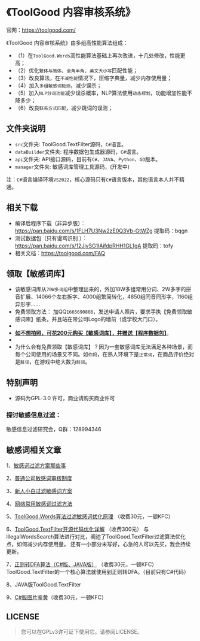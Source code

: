 # 《ToolGood 内容审核系统》

官网：https://toolgood.com/


《ToolGood 内容审核系统》由多组高性能算法组成：
- （1）在`ToolGood.Words`高性能算法基础上再次改进，十几处修改，性能更高；
- （2）优化`繁体与简体`、`全角半角`、`英文大小写`匹配性能；
- （3）改良算法，在`不减性能`情况下，压缩字典量，减少内存使用量；
- （4）加入`多组敏感词检测`，减少误杀；
- （5）加入`NLP分词功能`减少误杀概率，NLP算法使用`动态规划`，功能增加性能不降多少；
- （6）改良`联系方式匹配`，减少跳词的误测； 

## 文件夹说明
- `src`文件夹:  ToolGood.TextFilter源码，`C#`语言。
- `dataBuilder`文件夹:  程序数据包生成器源码，`C#`语言。
- `api`文件夹:  API接口源码，目前有`C#`、`JAVA`、`Python`、`GO`版本。
- `manager`文件夹: 敏感词库管理工具源码，(开发中)

注：`C#`语言编译环境`VS2022`，核心源码只有`C#`语言版本，其他语言本人并不精通。

## 相关下载
- 编译后程序下载（非异步版）： https://pan.baidu.com/s/1FLH7U3Nw2zE0Q3Vb-GtWZg 提取码：bqgn 
- 测试数据包（只有谩骂识别 ）：https://pan.baidu.com/s/12JjvSG1lAifdpRHH1GL1gA 提取码：tofy
- 相关文档：https://toolgood.com/FAQ


## 领取【敏感词库】
- 该敏感词库从`70W多词组`中整理出来的，外加18W多组常用分词、2W多字的拼音扩展、14066个左右拆字、4000组繁简转化，4850组同音同形字，1160组异形字…… 
- 免费领取方法： 加QQ`1665690808`，发送申请人照片，要求手执【免费领取敏感词库】纸条，并且站在带公司Logo的墙前（或学校大门口）。
-
- **[如不想拍照，可花200元购买【敏感词库】，并赠送【程序数据包】](https://mbd.pub/o/bread/mbd-YpaXmZdv)**。
-
- 为什么会有免费领取【敏感词库】？因为一套敏感词库无法满足各种场景，而每个公司使用的场景又不同。如`你妈`，在熟人环境下是`正常词`，在商品评价绝对是`脏词`，在游戏中绝大数为`脏词`。

## 特别声明



- 源码为GPL-3.0 许可，商业请购买商业许可


### 探讨敏感信息过滤：

敏感信息过滤研究会，Q群：128994346

## 敏感词相关文章
1、[敏感词过滤方案那些事](https://www.cnblogs.com/toolgood/p/15208734.html)

2、[普通公司敏感词审核制度](https://www.cnblogs.com/toolgood/p/15213549.html)

3、[新人小白过滤敏感词方案](https://www.cnblogs.com/toolgood/p/15251918.html)

4、[网络常用敏感词过滤方法](https://www.cnblogs.com/toolgood/p/15261554.html)

5、[ToolGood.Words算法过滤敏感词优化原理](https://mbd.pub/o/bread/YZ2Yk5hy)  （收费30元，一顿KFC）

6、[ToolGood.TextFilter开源代码优化详解](https://mbd.pub/o/bread/YpWXlp9u)  （收费300元）
与IllegalWordsSearch算法进行对比，阐述了ToolGood.TextFilter过滤算法优化点，如何减少内存使用量。
还有一小部分未写好，心急的人可以先买，我会持续更新。

7、[正则转DFA算法（C#版、JAVA版）](https://mbd.pub/o/bread/Y5ubl5w=) （收费30元，一顿KFC）
ToolGood.TextFilter的一个核心算法就使用到正则转DFA。（目前只有C#代码）

8、JAVA版ToolGood.TextFilter

9、[C#版图片鉴黄](https://mbd.pub/o/bread/mbd-YZ2Yk5hw)（收费30元，一顿KFC）

## LICENSE
>您可以在GPLv3许可证下使用它。请参阅LICENSE。